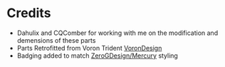# Credits 
* Dahulix and CQComber for working with me on the modification and demensions of these parts
* Parts Retrofitted from Voron Trident [VoronDesign](https://github.com/VoronDesign/)
* Badging added to match [ZeroGDesign/Mercury](https://github.com/ZeroGDesign/Mercury/) styling
